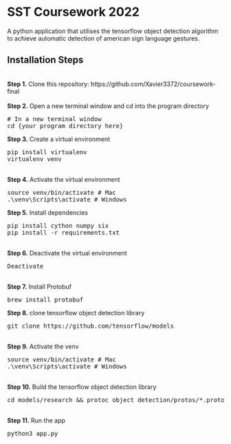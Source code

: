 # SST Coursework 2022

<p>A python application that utilises the tensorflow object detection algorithm to achieve automatic detection of american sign language gestures.</p>

## Installation Steps

<br />
<b>Step 1.</b> Clone this repository: https://github.com/Xavier3372/coursework-final
<br/><br/>
<b>Step 2.</b> Open a new terminal window and cd into the program directory
<pre>
# In a new terminal window
cd {your program directory here}
</pre>
<b>Step 3.</b> Create a virtual environment
<pre>
pip install virtualenv
virtualenv venv 
</pre>
<br/>
<b>Step 4.</b> Activate the virtual environment
<pre>
source venv/bin/activate # Mac
.\venv\Scripts\activate # Windows 
</pre>
<b>Step 5.</b> Install dependencies
<pre>
pip install cython numpy six
pip install -r requirements.txt 
</pre>
<br/>
<b>Step 6.</b> Deactivate the virtual environment
<pre>
Deactivate
</pre>
<br/>
<b>Step 7.</b> Install Protobuf
<pre>
brew install protobuf
</pre>
<b>Step 8.</b> clone tensorflow object detection library
<pre>
git clone https://github.com/tensorflow/models
</pre>
<br/>
<b>Step 9.</b> Activate the venv
<pre>
source venv/bin/activate # Mac
.\venv\Scripts\activate # Windows 
</pre>
<br/>
<b>Step 10.</b> Build the tensorflow object detection library
<pre>
cd models/research && protoc object_detection/protos/*.proto --python_out=. && cp object_detection/packages/tf2/setup.py . && python -m pip install .
</pre>
<br/>
<b>Step 11.</b> Run the app
<pre>
python3 app.py
</pre>